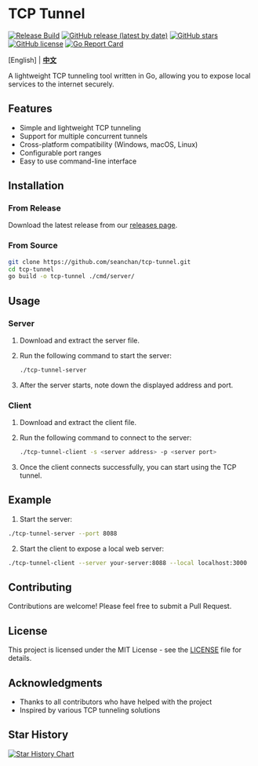 # TCP Tunnel

[![Release Build](https://github.com/seanchan/tcp-tunnel/actions/workflows/release.yml/badge.svg)](https://github.com/seanchan/tcp-tunnel/actions/workflows/release.yml)
[![GitHub release (latest by date)](https://img.shields.io/github/v/release/seanchan/tcp-tunnel)](https://github.com/seanchan/tcp-tunnel/releases)
[![GitHub stars](https://img.shields.io/github/stars/seanchan/tcp-tunnel)](https://github.com/seanchan/tcp-tunnel/stargazers)
[![GitHub license](https://img.shields.io/github/license/seanchan/tcp-tunnel)](https://github.com/seanchan/tcp-tunnel/blob/main/LICENSE)
[![Go Report Card](https://goreportcard.com/badge/github.com/seanchan/tcp-tunnel)](https://goreportcard.com/report/github.com/seanchan/tcp-tunnel)


[English] | <span style="font-weight: bold; color: blue;">[中文](./README_CN.md)</span>  <!-- 切换链接 -->


A lightweight TCP tunneling tool written in Go, allowing you to expose local services to the internet securely.

## Features

- Simple and lightweight TCP tunneling
- Support for multiple concurrent tunnels
- Cross-platform compatibility (Windows, macOS, Linux)
- Configurable port ranges
- Easy to use command-line interface

## Installation

### From Release

Download the latest release from our [releases page](https://github.com/seanchan/tcp-tunnel/releases).

### From Source 

```bash
git clone https://github.com/seanchan/tcp-tunnel.git
cd tcp-tunnel
go build -o tcp-tunnel ./cmd/server/
```

## Usage

### Server

1. Download and extract the server file.
2. Run the following command to start the server:

   ```bash
   ./tcp-tunnel-server
   ```

3. After the server starts, note down the displayed address and port.

### Client

1. Download and extract the client file.
2. Run the following command to connect to the server:

   ```bash
   ./tcp-tunnel-client -s <server address> -p <server port>
   ```

3. Once the client connects successfully, you can start using the TCP tunnel.

## Example

1. Start the server:
```bash
./tcp-tunnel-server --port 8088
```

2. Start the client to expose a local web server:
```bash
./tcp-tunnel-client --server your-server:8088 --local localhost:3000
```

## Contributing

Contributions are welcome! Please feel free to submit a Pull Request.

## License

This project is licensed under the MIT License - see the [LICENSE](LICENSE) file for details.

## Acknowledgments

- Thanks to all contributors who have helped with the project
- Inspired by various TCP tunneling solutions

## Star History

[![Star History Chart](https://api.star-history.com/svg?repos=seanchan/tcp-tunnel&type=Date)](https://star-history.com/#seanchan/tcp-tunnel)
